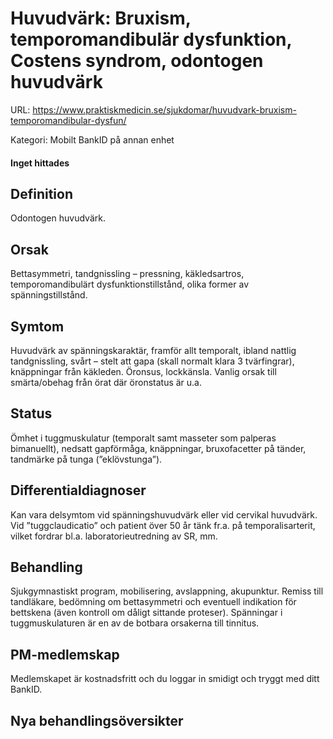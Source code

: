 # Huvudvärk: Bruxism, temporomandibulär dysfunktion, Costens syndrom, odontogen huvudvärk

URL: https://www.praktiskmedicin.se/sjukdomar/huvudvark-bruxism-temporomandibular-dysfun/



Kategori: Mobilt BankID på annan enhet

#### Inget hittades

## Definition

Odontogen huvudvärk.

## Orsak

Bettasymmetri, tandgnissling – pressning, käkledsartros, temporomandibulärt dysfunktionstillstånd, olika former av spänningstillstånd.

## Symtom

Huvudvärk av spänningskaraktär, framför allt temporalt, ibland nattlig tandgnissling, svårt – stelt att gapa (skall normalt klara 3 tvärfingrar), knäppningar från käkleden. Öronsus, lockkänsla. Vanlig orsak till smärta/obehag från örat där öronstatus är u.a.

## Status

Ömhet i tuggmuskulatur (temporalt samt masseter som palperas bimanuellt), nedsatt gapförmåga, knäppningar, bruxofacetter på tänder, tandmärke på tunga (”eklövstunga”).

## Differentialdiagnoser

Kan vara delsymtom vid spänningshuvudvärk eller vid cervikal huvudvärk. Vid ”tuggclaudicatio” och patient över 50 år tänk fr.a. på temporalisarterit, vilket fordrar bl.a. laboratorieutredning av SR, mm.

## Behandling

Sjukgymnastiskt program, mobilisering, avslappning, akupunktur. Remiss till tandläkare, bedömning om bettasymmetri och eventuell indikation för bettskena (även kontroll om dåligt sittande proteser). Spänningar i tuggmuskulaturen är en av de botbara orsakerna till tinnitus.

## PM-medlemskap

Medlemskapet är kostnadsfritt och du loggar in smidigt och tryggt med ditt BankID.

## Nya behandlingsöversikter

